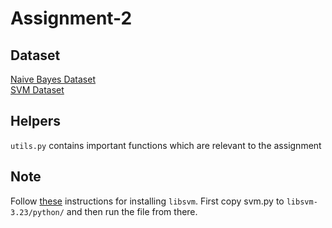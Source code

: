 # Assignment-2

## Dataset
[Naive Bayes Dataset](https://owncloud.iitd.ac.in/nextcloud/index.php/s/8A6HrkHcB3E7iKk)</br>
[SVM Dataset](https://drive.google.com/file/d/1OgQOTgODBKCuYX1B3E1gDmhjbOOcq4Wq/view)

## Helpers
`utils.py` contains important functions which are relevant to the assignment</br>

## Note
Follow [these](https://superuser.com/questions/159966/how-to-install-libsvm-for-python-2-65-on-mac-os-x-10-6-4-snow-leopard) instructions for installing `libsvm`. First copy svm.py to `libsvm-3.23/python/` and then run the file from there.